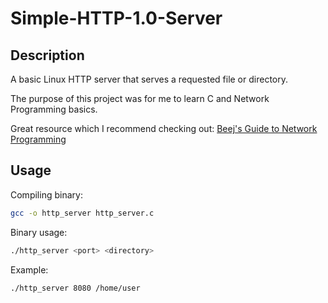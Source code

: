 # Simple-HTTP-1.0-Server

## Description
A basic Linux HTTP server that serves a requested file or directory.

The purpose of this project was for me to learn C and Network Programming basics.

Great resource which I recommend checking out: [Beej's Guide to Network Programming](https://beej.us/guide/bgnet/)

## Usage
Compiling binary:

```sh
gcc -o http_server http_server.c
```

Binary usage:

```sh
./http_server <port> <directory>
```

Example:

```sh
./http_server 8080 /home/user
```
